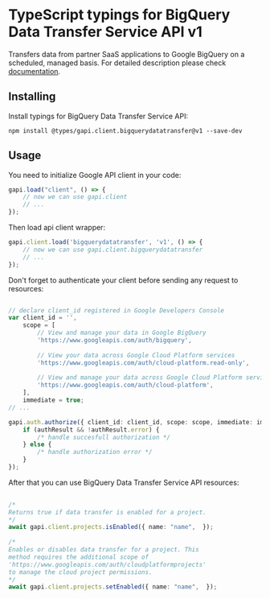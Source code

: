 # TypeScript typings for BigQuery Data Transfer Service API v1
Transfers data from partner SaaS applications to Google BigQuery on a scheduled, managed basis.
For detailed description please check [documentation](https://cloud.google.com/bigquery/).

## Installing

Install typings for BigQuery Data Transfer Service API:
```
npm install @types/gapi.client.bigquerydatatransfer@v1 --save-dev
```

## Usage

You need to initialize Google API client in your code:
```typescript
gapi.load("client", () => { 
    // now we can use gapi.client
    // ... 
});
```

Then load api client wrapper:
```typescript
gapi.client.load('bigquerydatatransfer', 'v1', () => {
    // now we can use gapi.client.bigquerydatatransfer
    // ... 
});
```

Don't forget to authenticate your client before sending any request to resources:
```typescript

// declare client_id registered in Google Developers Console
var client_id = '',
    scope = [     
        // View and manage your data in Google BigQuery
        'https://www.googleapis.com/auth/bigquery',
    
        // View your data across Google Cloud Platform services
        'https://www.googleapis.com/auth/cloud-platform.read-only',
    
        // View and manage your data across Google Cloud Platform services
        'https://www.googleapis.com/auth/cloud-platform',
    ],
    immediate = true;
// ...

gapi.auth.authorize({ client_id: client_id, scope: scope, immediate: immediate }, authResult => {
    if (authResult && !authResult.error) {
        /* handle succesfull authorization */
    } else {
        /* handle authorization error */
    }
});            
```

After that you can use BigQuery Data Transfer Service API resources:

```typescript 
    
/* 
Returns true if data transfer is enabled for a project.  
*/
await gapi.client.projects.isEnabled({ name: "name",  }); 
    
/* 
Enables or disables data transfer for a project. This
method requires the additional scope of
'https://www.googleapis.com/auth/cloudplatformprojects'
to manage the cloud project permissions.  
*/
await gapi.client.projects.setEnabled({ name: "name",  });
```